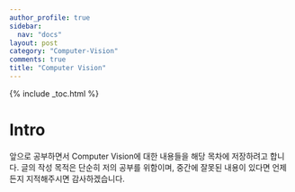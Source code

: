 ```yaml
---
author_profile: true
sidebar:
  nav: "docs"
layout: post
category: "Computer-Vision"
comments: true
title: "Computer Vision"
---
```


{% include _toc.html %}

# Intro
앞으로 공부하면서 Computer Vision에 대한 내용들을 해당 목차에 저장하려고 합니다.
글의 작성 목적은 단순히 저의 공부를 위함이며, 중간에 잘못된 내용이 있다면 언제든지 지적해주시면 감사하겠습니다.

